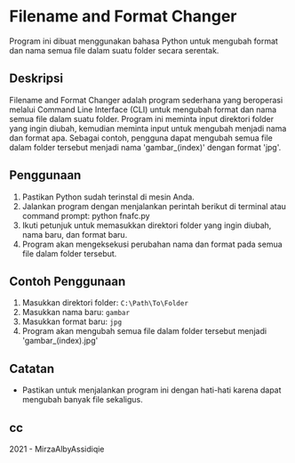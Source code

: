 # Filename and Format Changer

Program ini dibuat menggunakan bahasa Python untuk mengubah format dan nama semua file dalam suatu folder secara serentak.

## Deskripsi

Filename and Format Changer adalah program sederhana yang beroperasi melalui Command Line Interface (CLI) untuk mengubah format dan nama semua file dalam suatu folder. Program ini meminta input direktori folder yang ingin diubah, kemudian meminta input untuk mengubah menjadi nama dan format apa. Sebagai contoh, pengguna dapat mengubah semua file dalam folder tersebut menjadi nama 'gambar_(index)' dengan format 'jpg'.

## Penggunaan

1. Pastikan Python sudah terinstal di mesin Anda.
2. Jalankan program dengan menjalankan perintah berikut di terminal atau command prompt:
    python fnafc.py
3. Ikuti petunjuk untuk memasukkan direktori folder yang ingin diubah, nama baru, dan format baru.
4. Program akan mengeksekusi perubahan nama dan format pada semua file dalam folder tersebut.

## Contoh Penggunaan

1. Masukkan direktori folder: `C:\Path\To\Folder`
2. Masukkan nama baru: `gambar`
3. Masukkan format baru: `jpg`
4. Program akan mengubah semua file dalam folder tersebut menjadi 'gambar_(index).jpg'

## Catatan

- Pastikan untuk menjalankan program ini dengan hati-hati karena dapat mengubah banyak file sekaligus.

## cc

2021 - MirzaAlbyAssidiqie
